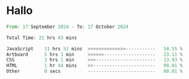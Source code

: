 # Hallo
<!--START_SECTION:waka-->

```rust
From: 17 September 2024 - To: 17 October 2024

Total Time: 21 hrs 43 mins

JavaScript    11 hrs 51 mins  >>>>>>>>>>>>>>-----------   54.55 %
Artboard      5 hrs 1 min     >>>>>>-------------------   23.11 %
CSS           3 hrs 1 min     >>>----------------------   13.93 %
HTML          1 hr 44 mins    >>-----------------------   08.01 %
Other         0 secs          -------------------------   00.01 %
```

<!--END_SECTION:waka-->
